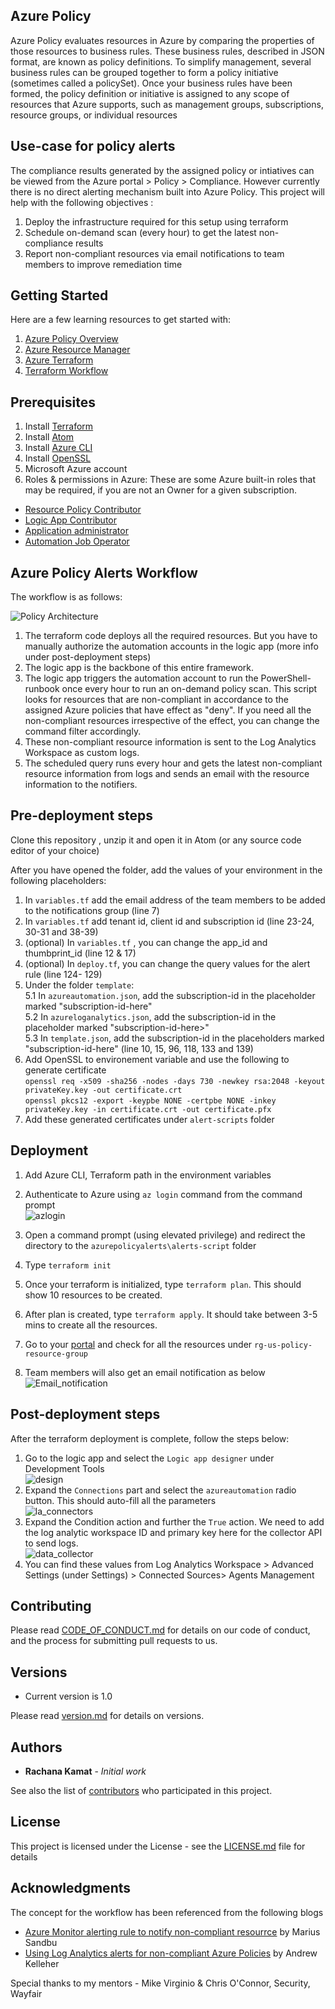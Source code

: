 ## Azure Policy
Azure Policy evaluates resources in Azure by comparing the properties of those resources to business rules. These business rules, described in JSON format, are known as policy definitions. To simplify management, several business rules can be grouped together to form a policy initiative (sometimes called a policySet). Once your business rules have been formed, the policy definition or initiative is assigned to any scope of resources that Azure supports, such as management groups, subscriptions, resource groups, or individual resources

## Use-case for policy alerts
The compliance results generated by the assigned policy or intiatives can be viewed from the Azure portal > Policy > Compliance.  However currently there is no direct alerting mechanism built into Azure Policy. This project will help with the following objectives :
1. Deploy the infrastructure required for this setup using terraform
2. Schedule on-demand scan (every hour) to get the latest non-compliance results
2. Report non-compliant resources via email notifications to team members to improve remediation time

## Getting Started

Here are a few learning resources to get started with:
1. [Azure Policy Overview](https://docs.microsoft.com/en-us/azure/governance/policy/overview)
2. [Azure Resource Manager](https://docs.microsoft.com/en-us/azure/azure-resource-manager/management/overview)
3. [Azure Terraform](https://registry.terraform.io/providers/hashicorp/azurerm/latest/docs)
4. [Terraform Workflow](https://www.terraform.io/guides/core-workflow.html)


## Prerequisites

1. Install [Terraform](https://www.terraform.io/downloads.html)
2. Install [Atom](https://atom.io/)
3. Install [Azure CLI](https://docs.microsoft.com/en-us/cli/azure/install-azure-cli)
4. Install [OpenSSL](https://sourceforge.net/projects/openssl/)
4. Microsoft Azure account
5. Roles & permissions in Azure: These are some Azure built-in roles that may be required, if you are not an Owner for a given subscription.
* [Resource Policy Contributor](https://docs.microsoft.com/en-us/azure/role-based-access-control/built-in-roles#resource-policy-contributor)
* [Logic App Contributor](https://docs.microsoft.com/en-us/azure/role-based-access-control/built-in-roles#logic-app-contributor)
* [Application administrator](https://docs.microsoft.com/en-us/azure/automation/manage-runas-account)
* [Automation Job Operator](https://docs.microsoft.com/en-us/azure/role-based-access-control/built-in-roles#automation-job-operator)


## Azure Policy Alerts Workflow

The workflow is as follows:


![Policy Architecture](https://github.com/wayfair-incubator/terraform-azure-policy-alerts/blob/master/images/azure_workflow.PNG)


1. The terraform code deploys all the required resources. But you have to manually authorize the automation accounts in the logic app (more info under post-deployment steps)
2. The logic app is the backbone of this entire framework.
3. The logic app triggers the automation account to run the PowerShell-runbook once every hour to run an on-demand policy scan. This script looks for resources that are non-compliant in accordance to the assigned Azure policies that have effect as "deny". If you need all the non-compliant resources irrespective of the effect, you can change the command filter accordingly.
5. These non-compliant resource information is sent to the Log Analytics Workspace as custom logs.
6. The scheduled query runs every hour and gets the latest non-compliant resource information from logs and sends an email with the resource information to the notifiers.

## Pre-deployment steps

Clone this repository , unzip it and open it in Atom (or any source code editor of your choice)

After you have opened the folder, add the values of your environment in the following placeholders:
1. In `variables.tf` add the email address of the team members to be added to the notifications group (line 7)
2. In `variables.tf` add tenant id, client id and subscription id (line 23-24, 30-31 and 38-39)
3. (optional) In `variables.tf` , you can change the app_id and thumbprint_id (line 12 & 17)
4. (optional) In `deploy.tf`, you can change the query values for the alert rule (line 124- 129)
5. Under the folder `template`:<br />
   5.1 In `azureautomation.json`, add the subscription-id in the placeholder marked "subscription-id-here" <br />
   5.2 In `azureloganalytics.json`, add the subscription-id in the placeholder marked "subscription-id-here>" <br />
   5.3 In `template.json`, add the subscription-id in the placeholders marked "subscription-id-here" (line 10, 15, 96, 118, 133 and 139) <br />
6. Add OpenSSL to environement variable and use the following to generate certificate <br />
  `openssl req -x509 -sha256 -nodes -days 730 -newkey rsa:2048 -keyout privateKey.key -out certificate.crt`<br />
`openssl pkcs12 -export -keypbe NONE -certpbe NONE -inkey privateKey.key -in certificate.crt -out certificate.pfx`<br />
 7. Add these generated certificates under `alert-scripts` folder

## Deployment

1. Add Azure CLI, Terraform path in the environment variables
2. Authenticate to Azure using `az login` command from the command prompt<br />
![azlogin](https://github.com/wayfair-incubator/terraform-azure-policy-alerts/blob/master/images/azlogin.PNG)

3. Open a command prompt (using elevated privilege) and redirect the directory to the `azurepolicyalerts\alerts-script` folder
4. Type `terraform init`
5. Once your terraform is initialized, type `terraform plan`. This should show 10 resources to be created.
6. After plan is created, type `terraform apply`. It should take between 3-5 mins to create all the resources.
7. Go to your [portal](https://portal.azure.com/) and check for all the resources under `rg-us-policy-resource-group`
8. Team members will also get an email notification as below <br />
![Email_notification](https://github.csnzoo.com/rk896g/azurepolicyalerts/blob/master/images/alerts_action_group.PNG)


## Post-deployment steps
 After the terraform deployment is complete, follow the steps below:
 1. Go to the logic app and select the `Logic app designer` under Development Tools<br />
 ![design](https://github.com/wayfair-incubator/terraform-azure-policy-alerts/blob/master/images/logic_app_outline.PNG)<br />
 2. Expand the `Connections` part and select the `azureautomation` radio button. This should auto-fill all the parameters <br />
 ![la_connectors](https://github.com/wayfair-incubator/terraform-azure-policy-alerts/blob/master/images/logic_app_connection.PNG)<br />
 3. Expand the Condition action and further the `True` action. We need to add the log analytic workspace ID and primary key here for the collector API to send logs.<br />
 ![data_collector](https://github.com/wayfair-incubator/terraform-azure-policy-alerts/blob/master/images/logic_app_data_collector.PNG)<br />
 4. You can find these values from Log Analytics Workspace > Advanced Settings (under Settings) > Connected Sources> Agents Management


## Contributing

Please read [CODE_OF_CONDUCT.md](https://github.com/wayfair-incubator/terraform-azure-policy-alerts/blob/master/CODE_OF_CONDUCT.md) for details on our code of conduct, and the process for submitting pull requests to us.

## Versions
* Current version is 1.0

Please read [version.md](https://github.com/wayfair-incubator/terraform-azure-policy-alerts/blob/master/version.md) for details on versions.

## Authors

* **Rachana Kamat** - *Initial work*

See also the list of [contributors](https://github.com/wayfair-incubator/terraform-azure-policy-alerts/blob/master/CONTRIBUTING.md) who participated in this project.

## License

This project is licensed under the  License - see the [LICENSE.md](https://github.com/wayfair-incubator/terraform-azure-policy-alerts/blob/master/License.md) file for details

## Acknowledgments

The concept for the workflow has been referenced from the following blogs
* [Azure Monitor alerting rule to notify non-compliant resourrce](https://msandbu.org/azure-monitoring-alerting-rule-to-notify-on-non-compliant-resources/) by Marius Sandbu
* [Using Log Analytics alerts for non-compliant Azure Policies](https://medium.com/azure-architects/using-log-analytics-alerts-for-non-compliant-azure-policies-8d99f74089d9) by Andrew Kelleher

Special thanks to my mentors - Mike Virginio & Chris O'Connor, Security, Wayfair
